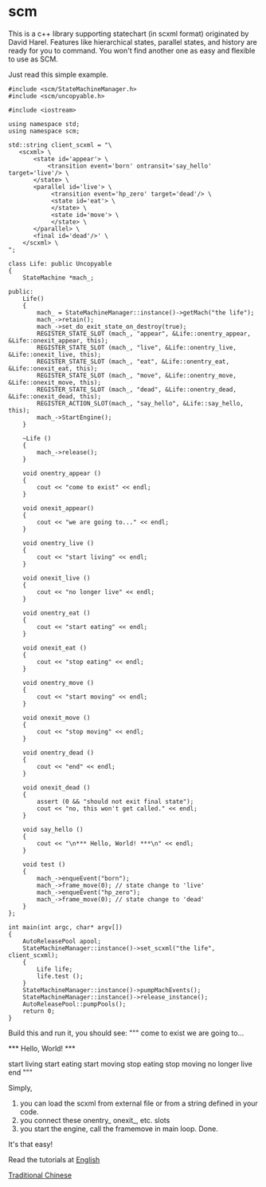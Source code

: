 # scm

This is a c++ library supporting statechart (in scxml format) originated by David Harel.
Features like hierarchical states, parallel states, and history are ready for you to command.
You won't find another one as easy and flexible to use as SCM.

Just read this simple example.

```
#include <scm/StateMachineManager.h>
#include <scm/uncopyable.h>

#include <iostream>

using namespace std;
using namespace scm;

std::string client_scxml = "\
   <scxml> \
       <state id='appear'> \
           <transition event='born' ontransit='say_hello' target='live'/> \
       </state> \
       <parallel id='live'> \
            <transition event='hp_zero' target='dead'/> \
            <state id='eat'> \
            </state> \
            <state id='move'> \
            </state> \
       </parallel> \
       <final id='dead'/>' \
    </scxml> \
";

class Life: public Uncopyable
{
    StateMachine *mach_;
    
public:
    Life()
    {
        mach_ = StateMachineManager::instance()->getMach("the life");
        mach_->retain();
        mach_->set_do_exit_state_on_destroy(true);
        REGISTER_STATE_SLOT (mach_, "appear", &Life::onentry_appear, &Life::onexit_appear, this);
        REGISTER_STATE_SLOT (mach_, "live", &Life::onentry_live, &Life::onexit_live, this);
        REGISTER_STATE_SLOT (mach_, "eat", &Life::onentry_eat, &Life::onexit_eat, this);
        REGISTER_STATE_SLOT (mach_, "move", &Life::onentry_move, &Life::onexit_move, this);
        REGISTER_STATE_SLOT (mach_, "dead", &Life::onentry_dead, &Life::onexit_dead, this);
        REGISTER_ACTION_SLOT(mach_, "say_hello", &Life::say_hello, this);
        mach_->StartEngine();
    }
    
    ~Life ()
    {
        mach_->release();
    }
    
    void onentry_appear ()
    {
        cout << "come to exist" << endl;
    }
    
    void onexit_appear()
    {
        cout << "we are going to..." << endl;
    }
    
    void onentry_live ()
    {
        cout << "start living" << endl;
    }
    
    void onexit_live ()
    {
        cout << "no longer live" << endl;
    }
    
    void onentry_eat ()
    {
        cout << "start eating" << endl;
    }
    
    void onexit_eat ()
    {
        cout << "stop eating" << endl;
    }
    
    void onentry_move ()
    {
        cout << "start moving" << endl;
    }
    
    void onexit_move ()
    {
        cout << "stop moving" << endl;
    }
    
    void onentry_dead ()
    {
        cout << "end" << endl;
    }
    
    void onexit_dead ()
    {
        assert (0 && "should not exit final state");
        cout << "no, this won't get called." << endl;
    }
    
    void say_hello ()
    {
        cout << "\n*** Hello, World! ***\n" << endl;
    }
    
    void test ()
    {
        mach_->enqueEvent("born");
        mach_->frame_move(0); // state change to 'live'
        mach_->enqueEvent("hp_zero");
        mach_->frame_move(0); // state change to 'dead'
    }
};

int main(int argc, char* argv[])
{
    AutoReleasePool apool;
    StateMachineManager::instance()->set_scxml("the life", client_scxml);
    {
        Life life;
        life.test ();
    }
    StateMachineManager::instance()->pumpMachEvents();
    StateMachineManager::instance()->release_instance();
    AutoReleasePool::pumpPools();
    return 0;
}
```


Build this and run it, you should see:
"""
come to exist
we are going to...

*** Hello, World! ***

start living
start eating
start moving
stop eating
stop moving
no longer live
end
"""

Simply,
1. you can load the scxml from external file or from a string defined in your code.
2. you connect these onentry_ onexit_, etc. slots
3. you start the engine, call the framemove in main loop.
Done.

It's that easy!

Read the tutorials at
[English](http://zen747.blogspot.tw/2017/07/a-scm-framework-tutorial-statechart.html)

[Traditional Chinese](http://zen747.blogspot.tw/2017/07/scm-framework.html)

```
